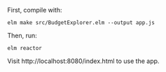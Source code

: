 First, compile with:

```
elm make src/BudgetExplorer.elm --output app.js
```

Then, run:

```
elm reactor
```

Visit http://localhost:8080/index.html to use the app.
